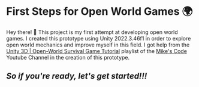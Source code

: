 # First Steps for Open World Games 🌍

Hey there! 👋
This project is my first attempt at developing open world games. I created this prototype using Unity 2022.3.46f1 in order to explore open world mechanics and improve myself in this field. I got help from the [Unity 3D | Open-World Survival Game Tutorial](https://www.youtube.com/playlist?list=PLtLToKUhgzwnk4U2eQYridNnObc2gqWo-) playlist of the [Mike's Code](https://www.youtube.com/@Mikes-Code) Youtube Channel in the creation of this prototype.

## <i>So if you're ready, let's get started!!!</i>
